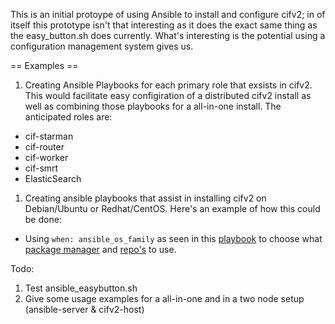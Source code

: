 This is an initial protoype of using Ansible to install and configure cifv2; in of itself this prototype isn't that interesting as it does the exact same thing as the easy_button.sh does currently. What's interesting is the potential using a configuration management system gives us. 

== Examples ==

1. Creating Ansible Playbooks for each primary role that exsists in cifv2. This would facilitate easy configiration of a distributed cifv2 install as well as combining those playbooks for a all-in-one install. The anticipated roles are:
 * cif-starman
 * cif-router
 * cif-worker
 * cif-smrt
 * ElasticSearch
1. Creating ansible playbooks that assist in installing cifv2 on Debian/Ubuntu or Redhat/CentOS. Here's an example of how this could be done:
 * Using ```when: ansible_os_family``` as seen in this [playbook](https://github.com/geerlingguy/ansible-role-postfix/blob/master/tasks/main.yml) to choose what [package manager](http://docs.ansible.com/ansible/yum_module.html) and [repo's](https://www.elastic.co/guide/en/elasticsearch/reference/1.4/setup-repositories.html) to use. 

Todo:

1. Test ansible_easybutton.sh
2. Give some usage examples for a all-in-one and in a two node setup (ansible-server & cifv2-host)
